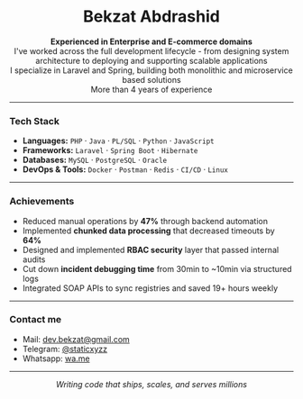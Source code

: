 <h1 align="center">Bekzat Abdrashid</h1>

<p align="center">
  <strong>Experienced in Enterprise and E-commerce domains</strong><br>
  I've worked across the full development lifecycle - from designing system architecture to deploying and supporting scalable applications<br>
  I specialize in Laravel and Spring, building both monolithic and microservice based solutions<br>
  More than 4 years of experience
</p>

---

### Tech Stack

- **Languages:** `PHP` · `Java` · `PL/SQL` · `Python` · `JavaScript`
- **Frameworks:** `Laravel` · `Spring Boot` · `Hibernate`
- **Databases:** `MySQL` · `PostgreSQL` · `Oracle`
- **DevOps & Tools:** `Docker` · `Postman` · `Redis` · `CI/CD` · `Linux`

---

### Achievements 

- Reduced manual operations by **47%** through backend automation
- Implemented **chunked data processing** that decreased timeouts by **64%**
- Designed and implemented **RBAC security** layer that passed internal audits
- Cut down **incident debugging time** from 30min to ~10min via structured logs
- Integrated SOAP APIs to sync registries and saved 19+ hours weekly

---

### Contact me

- Mail: [dev.bekzat@gmail.com](mailto:dev.bekzat@gmail.com)   
- Telegram: [@staticxyzz](https://t.me/@staticxyzz)
- Whatsapp: [wa.me](https://wa.me/+77716544359) 

---

<p align="center">
  <em>Writing code that ships, scales, and serves millions</em>
</p>

